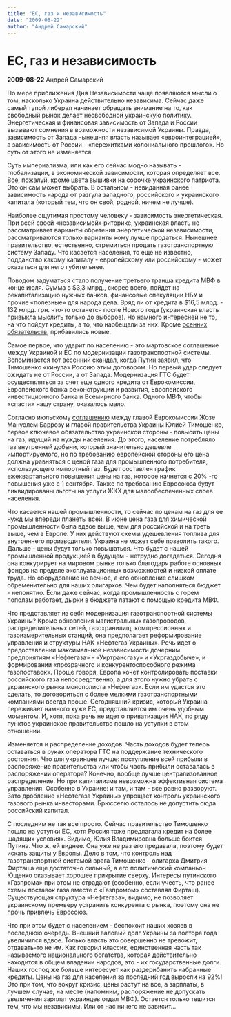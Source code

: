 ```yaml
---
title: "ЕС, газ и независимость"
date: "2009-08-22"
author: "Андрей Самарский"
---
```


# ЕС, газ и независимость

**2009-08-22** Андрей Самарский

По мере приближения Дня Независимости чаще появляются мысли о том, насколько Украина действительно независима. Сейчас даже самый тупой либерал начинает обращать внимание на то, как свободный рынок делает несвободной украинскую политику. Энергетическая и финансовая зависимость от Запада и России вызывают сомнения в возможности независимой Украины. Правда, зависимость от Запада нынешняя власть называет «евроинтеграцией», а зависимость от России - «пережитками колониального прошлого». Но суть от этого не изменяется.

Суть империализма, или как его сейчас модно называть - глобализации, в экономической зависимости, которая определяет все. Все, пожалуй, кроме цвета вышивки на сорочке украинского патриота. Это он сам может выбрать. В остальном - невиданная ранее зависимость народа от разгула западного, российского и украинского капитала (который тем, что он свой, родной, ничем не лучше).

Наиболее ощутимая простому человеку - зависимость энергетическая. При всей своей «независимой» риторике, украинская власть не рассматривает варианты обретения энергетической независимости, рассматриваются только варианты кому лучше продаться. Нынешнее правительство, естественно, стремиться продать газотранспортную систему Западу. Что касается населения, то еще не известно, подданство какому капиталу - европейскому или российскому - может оказаться для него губительнее.

Поводом задуматься стало получение третьего транша кредита МВФ в конце июля. Сумма в $3,3 млрд., скорее всего, пойдет на рекапитализацию нужных банков, финансовые спекуляции НБУ и прочие «полезные» для народа дела. Вряд ли от кредита в $16,5 млрд. - 132 млрд. грн. что-то останется после Нового года (украинская власть привыкла мыслить только до выборов). Но намного интересней не то, на что пойдут кредиты, а то, что наобещали за них. Кроме [осенних обязательств](/324.md), прибавились новые.

Самое первое, что ударит по населению - это мартовское соглашение между Украиной и ЕС по модернизации газотранспортной системы. Вспоминается тот весенний скандал, когда Путин заявил, что Тимошенко «кинула» Россию этим договором. Но первый удар следует ожидать не от России, а от Запада. Модернизация ГТС будет осуществляться за счет еще одного кредита от Еврокомиссии, Европейского банка реконструкции и развития, Европейского инвестиционного банка и Всемирного банка. Одного МВФ, чтобы «спасти» нашу страну, оказалось мало.

Согласно июльскому [соглашению](http://news2000.org.ua/a/63799) между главой Еврокомиссии Жозе Мануэлем Баррозу и главой правительства Украины Юлией Тимошенко, первое ключевое обязательство украинской стороны - повысить цены на газ, идущий на нужды населения. До этого, население потребляло газ внутренней добычи, который значительно дешевле импортируемого, но по требованию европейской стороны его цена должна уравняться с ценой газа для промышленного потребителя, использующего импортный газ. Будет составлен график ежеквартального повышения цены на газ, которое начнется с 20% -го повышения уже с 1 сентября. Также по требованию Евросоюза будут ликвидированы льготы на услуги ЖКХ для малообеспеченных слоев населения.

Что касается нашей промышленности, то сейчас по ценам на газ для ее нужд мы впереди планеты всей. В июне цена газа для химической промышленности была вдвое выше, чем для российской и на треть выше, чем в Европе. У них действуют схемы удешевления топлива для внутреннего производителя. Украина не может себе позволить такого. Дальше - цены будут только повышаться. Что будет с нашей промышленной продукцией в будущем - нетрудно догадаться. Сегодня она конкурирует на мировом рынке только благодаря работе основных фондов на пределе эксплуатационных возможностей и низкой оплате труда. Но оборудование не вечное, а его обновление слишком обременительно для наших олигархов. Чем будет наполняться бюджет - непонятно. Если даже сейчас, когда промышленность с горем пополам работает, дырки в бюджете латают с помощью кредита МВФ.

Что представляет из себя модернизация газотранспортной системы Украины? Кроме обновления магистральных газопроводов, распределительных сетей, газохранилищ, компрессионных и газоизмерительных станций, она предполагает реформирование управления и структуры НАК «Нефтегаз Украины». Речь идет о предоставлении максимальной независимости дочерним предприятиям «Нефтегаза» - «Укртрансгазу» и «Укргаздобыче», и формировании «прозрачного и конкурентоспособного режима газопоставок». Проще говоря, Европа хочет контролировать поставки российского газа непосредственно, а для этого нужно убрать с украинского рынка монополиста «Нефтегаз». Если им удастся это сделать, то договориться с более мелкими газотранспортными компаниями всегда проще. Сегодняшний кризис, который Украина переживает намного хуже ЕС, представляется им очень удобным моментом. И, хотя, пока речь не идет о приватизации НАК, по ряду пунктов украинское правительство пошло на уступки в этом отношении.

Изменяется и распределение доходов. Часть доходов будет теперь оставаться в руках оператора ГТС на поддержание технического состояния. Что для украинцев лучше: поступление всей прибыли в распоряжение правительства или чтобы часть прибыли оставалась в распоряжении оператора? Конечно, вообще лучше централизованное распределение. Но при капитализме невозможна эффективная система управления. Особенно в Украине: и там, и там - все равно разворуют. Зато дробление «Нефтегаза Украины» упрощает контроль украинского газового рынка инвесторами. Брюсселю осталось не допустить сюда российский капитал.

С последним не так все просто. Сейчас правительство Тимошенко пошло на уступки ЕС, хотя Россия тоже предлагала кредит на более щадящих условиях. Видимо, Юлия Владимировна больше боится Путина. Что ж, ей виднее. Она уже не раз его предавала, поэтому будет искать защиты у Европы. Дело в том, что контроль над газотранспортной системой врага Тимошенко - олигарха Дмитрия Фирташа еще достаточно сильный, а его политический компаньон Ющенко оказывает хорошее прикрытие сверху. Интересы путинского «Газпрома» при этом не страдают (особенно, если учесть, что ранее схемы поставок газа вместе с «Газпромом» составлял Фирташ). Существующая структура «Нефтегаза», видимо, не позволяет украинскому премьеру устранить конкурента с рынка, поэтому она не прочь привлечь Евросоюз.

Что при этом будет с населением - беспокоит наших хозяев в последнюю очередь. Внешний валовый долг Украины за полтора года увеличился вдвое. Только власть это совершенно не тревожит, отдавать-то не им. Как говорил классик, единственная часть так называемого национального богатства, которая действительно находится в общем владении народов, это - их государственные долги. Наших господ же больше интересует как раздерибанить набранные кредиты. Цены на газ для населения за последний год выросли на 92%! Это при том, что вокруг кризис, цены растут на все, а зарплаты, в лучшем случае, на месте (напомним, распоряжение не допускать увеличения зарплат украинцев отдал МВФ). Остается только тешится тем, что мы независимы. Или от нас ничего не зависит...